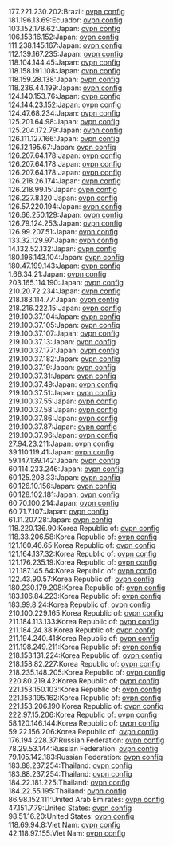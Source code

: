 177.221.230.202:Brazil: [ovpn config](vpn/177_221_230_202.ovpn)  
181.196.13.69:Ecuador: [ovpn config](vpn/181_196_13_69.ovpn)  
103.152.178.62:Japan: [ovpn config](vpn/103_152_178_62.ovpn)  
106.153.16.152:Japan: [ovpn config](vpn/106_153_16_152.ovpn)  
111.238.145.167:Japan: [ovpn config](vpn/111_238_145_167.ovpn)  
112.139.167.235:Japan: [ovpn config](vpn/112_139_167_235.ovpn)  
118.104.144.45:Japan: [ovpn config](vpn/118_104_144_45.ovpn)  
118.158.191.108:Japan: [ovpn config](vpn/118_158_191_108.ovpn)  
118.159.28.138:Japan: [ovpn config](vpn/118_159_28_138.ovpn)  
118.236.44.199:Japan: [ovpn config](vpn/118_236_44_199.ovpn)  
124.140.153.76:Japan: [ovpn config](vpn/124_140_153_76.ovpn)  
124.144.23.152:Japan: [ovpn config](vpn/124_144_23_152.ovpn)  
124.47.68.234:Japan: [ovpn config](vpn/124_47_68_234.ovpn)  
125.201.64.98:Japan: [ovpn config](vpn/125_201_64_98.ovpn)  
125.204.172.79:Japan: [ovpn config](vpn/125_204_172_79.ovpn)  
126.111.127.166:Japan: [ovpn config](vpn/126_111_127_166.ovpn)  
126.12.195.67:Japan: [ovpn config](vpn/126_12_195_67.ovpn)  
126.207.64.178:Japan: [ovpn config](vpn/126_207_64_178.ovpn)  
126.207.64.178:Japan: [ovpn config](vpn/126_207_64_178.ovpn)  
126.207.64.178:Japan: [ovpn config](vpn/126_207_64_178.ovpn)  
126.218.26.174:Japan: [ovpn config](vpn/126_218_26_174.ovpn)  
126.218.99.15:Japan: [ovpn config](vpn/126_218_99_15.ovpn)  
126.227.8.120:Japan: [ovpn config](vpn/126_227_8_120.ovpn)  
126.57.220.194:Japan: [ovpn config](vpn/126_57_220_194.ovpn)  
126.66.250.129:Japan: [ovpn config](vpn/126_66_250_129.ovpn)  
126.79.124.253:Japan: [ovpn config](vpn/126_79_124_253.ovpn)  
126.99.207.51:Japan: [ovpn config](vpn/126_99_207_51.ovpn)  
133.32.129.97:Japan: [ovpn config](vpn/133_32_129_97.ovpn)  
14.132.52.132:Japan: [ovpn config](vpn/14_132_52_132.ovpn)  
180.196.143.104:Japan: [ovpn config](vpn/180_196_143_104.ovpn)  
180.47.199.143:Japan: [ovpn config](vpn/180_47_199_143.ovpn)  
1.66.34.21:Japan: [ovpn config](vpn/1_66_34_21.ovpn)  
203.165.114.190:Japan: [ovpn config](vpn/203_165_114_190.ovpn)  
210.20.72.234:Japan: [ovpn config](vpn/210_20_72_234.ovpn)  
218.183.114.77:Japan: [ovpn config](vpn/218_183_114_77.ovpn)  
218.216.222.15:Japan: [ovpn config](vpn/218_216_222_15.ovpn)  
219.100.37.104:Japan: [ovpn config](vpn/219_100_37_104.ovpn)  
219.100.37.105:Japan: [ovpn config](vpn/219_100_37_105.ovpn)  
219.100.37.107:Japan: [ovpn config](vpn/219_100_37_107.ovpn)  
219.100.37.13:Japan: [ovpn config](vpn/219_100_37_13.ovpn)  
219.100.37.177:Japan: [ovpn config](vpn/219_100_37_177.ovpn)  
219.100.37.182:Japan: [ovpn config](vpn/219_100_37_182.ovpn)  
219.100.37.19:Japan: [ovpn config](vpn/219_100_37_19.ovpn)  
219.100.37.31:Japan: [ovpn config](vpn/219_100_37_31.ovpn)  
219.100.37.49:Japan: [ovpn config](vpn/219_100_37_49.ovpn)  
219.100.37.51:Japan: [ovpn config](vpn/219_100_37_51.ovpn)  
219.100.37.55:Japan: [ovpn config](vpn/219_100_37_55.ovpn)  
219.100.37.58:Japan: [ovpn config](vpn/219_100_37_58.ovpn)  
219.100.37.86:Japan: [ovpn config](vpn/219_100_37_86.ovpn)  
219.100.37.87:Japan: [ovpn config](vpn/219_100_37_87.ovpn)  
219.100.37.96:Japan: [ovpn config](vpn/219_100_37_96.ovpn)  
27.94.23.211:Japan: [ovpn config](vpn/27_94_23_211.ovpn)  
39.110.119.41:Japan: [ovpn config](vpn/39_110_119_41.ovpn)  
59.147.139.142:Japan: [ovpn config](vpn/59_147_139_142.ovpn)  
60.114.233.246:Japan: [ovpn config](vpn/60_114_233_246.ovpn)  
60.125.208.33:Japan: [ovpn config](vpn/60_125_208_33.ovpn)  
60.126.10.156:Japan: [ovpn config](vpn/60_126_10_156.ovpn)  
60.128.102.181:Japan: [ovpn config](vpn/60_128_102_181.ovpn)  
60.70.100.214:Japan: [ovpn config](vpn/60_70_100_214.ovpn)  
60.71.7.107:Japan: [ovpn config](vpn/60_71_7_107.ovpn)  
61.11.207.28:Japan: [ovpn config](vpn/61_11_207_28.ovpn)  
118.220.136.90:Korea Republic of: [ovpn config](vpn/118_220_136_90.ovpn)  
118.33.206.58:Korea Republic of: [ovpn config](vpn/118_33_206_58.ovpn)  
121.160.46.65:Korea Republic of: [ovpn config](vpn/121_160_46_65.ovpn)  
121.164.137.32:Korea Republic of: [ovpn config](vpn/121_164_137_32.ovpn)  
121.176.235.19:Korea Republic of: [ovpn config](vpn/121_176_235_19.ovpn)  
121.187.145.64:Korea Republic of: [ovpn config](vpn/121_187_145_64.ovpn)  
122.43.90.57:Korea Republic of: [ovpn config](vpn/122_43_90_57.ovpn)  
180.230.179.208:Korea Republic of: [ovpn config](vpn/180_230_179_208.ovpn)  
183.106.84.223:Korea Republic of: [ovpn config](vpn/183_106_84_223.ovpn)  
183.99.8.24:Korea Republic of: [ovpn config](vpn/183_99_8_24.ovpn)  
210.100.229.165:Korea Republic of: [ovpn config](vpn/210_100_229_165.ovpn)  
211.184.113.133:Korea Republic of: [ovpn config](vpn/211_184_113_133.ovpn)  
211.184.24.38:Korea Republic of: [ovpn config](vpn/211_184_24_38.ovpn)  
211.194.240.41:Korea Republic of: [ovpn config](vpn/211_194_240_41.ovpn)  
211.198.249.211:Korea Republic of: [ovpn config](vpn/211_198_249_211.ovpn)  
218.153.131.224:Korea Republic of: [ovpn config](vpn/218_153_131_224.ovpn)  
218.158.82.227:Korea Republic of: [ovpn config](vpn/218_158_82_227.ovpn)  
218.235.148.205:Korea Republic of: [ovpn config](vpn/218_235_148_205.ovpn)  
220.80.219.42:Korea Republic of: [ovpn config](vpn/220_80_219_42.ovpn)  
221.153.150.103:Korea Republic of: [ovpn config](vpn/221_153_150_103.ovpn)  
221.153.195.162:Korea Republic of: [ovpn config](vpn/221_153_195_162.ovpn)  
221.153.206.190:Korea Republic of: [ovpn config](vpn/221_153_206_190.ovpn)  
222.97.15.206:Korea Republic of: [ovpn config](vpn/222_97_15_206.ovpn)  
58.120.146.144:Korea Republic of: [ovpn config](vpn/58_120_146_144.ovpn)  
59.22.156.206:Korea Republic of: [ovpn config](vpn/59_22_156_206.ovpn)  
176.194.228.37:Russian Federation: [ovpn config](vpn/176_194_228_37.ovpn)  
78.29.53.144:Russian Federation: [ovpn config](vpn/78_29_53_144.ovpn)  
79.105.142.183:Russian Federation: [ovpn config](vpn/79_105_142_183.ovpn)  
183.88.237.254:Thailand: [ovpn config](vpn/183_88_237_254.ovpn)  
183.88.237.254:Thailand: [ovpn config](vpn/183_88_237_254.ovpn)  
184.22.181.225:Thailand: [ovpn config](vpn/184_22_181_225.ovpn)  
184.22.55.195:Thailand: [ovpn config](vpn/184_22_55_195.ovpn)  
86.98.152.111:United Arab Emirates: [ovpn config](vpn/86_98_152_111.ovpn)  
47.151.7.79:United States: [ovpn config](vpn/47_151_7_79.ovpn)  
98.51.16.20:United States: [ovpn config](vpn/98_51_16_20.ovpn)  
118.69.94.8:Viet Nam: [ovpn config](vpn/118_69_94_8.ovpn)  
42.118.97.155:Viet Nam: [ovpn config](vpn/42_118_97_155.ovpn)  
